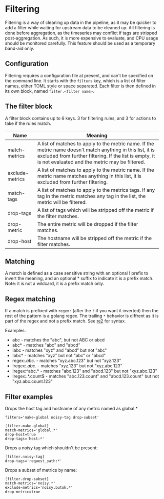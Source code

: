 # Filtering
Filtering is a way of cleaning up data in the pipeline, as it may be quicker to add a filter while waiting for upstream
data to be cleaned up.  All filtering is done before aggregation, as the timeseries may conflict if tags are stripped
post-aggregation.  As such, it is more expensive to evaluate, and CPU usage should be monitored carefully.  This feature
should be used as a temporary band-aid only.

## Configuration
Filtering requires a configuration file at present, and can't be specified on the command line.  It starts with the
`filters` key, which is a list of filter names, either TOML style or space separated.  Each filter is then defined in
its own block, named `filter.<filter name>`.

## The filter block
A filter block contains up to 6 keys.  3 for filtering rules, and 3 for actions to take if the rules match.

| Name            | Meaning
| --------------- | -------
| match-metrics   | A list of matches to apply to the metric name.  If the metric name doesn't match anything in this list, it is excluded from further filtering.  If the list is empty, it is not evaluated and the metric may be filtered.
| exclude-metrics | A list of matches to apply to the metric name.  If the metric name matches anything in this list, it is excluded from further filtering.
| match-tags      | A list of matches to apply to the metrics tags.  If any tag in the metric matches any tag in the list, the metric will be filtered.
| drop-tags       | A list of tags which will be stripped off the metric if the filter matches.
| drop-metric     | The entire metric will be dropped if the filter matches.
| drop-host       | The hostname will be stripped off the metric if the filter matches.

## Matching
A match is defined as a case sensitive string with an optional ! prefix to invert the meaning, and an optional * suffix
to indicate it is a prefix match.  Note: it is not a wildcard, it is a prefix match only.

## Regex matching
If a match is prefixed with `regex:` (after the `!` if you want it inverted) then the rest of the pattern is a golang regex. The trailing `*` behavior is diffrent as it is part of the regex and not a prefix match. See [re2](https://github.com/google/re2/wiki/Syntax) for syntax.

Examples:
- abc - matches the "abc", but not ABC or abcd
- abc* - matches "abc" and "abcd"
- !abc - matches "xyz" and "abcd" but not "abc"
- !abc* - matches "xyz" but not "abc" or "abcd"
- regex:.*abc.* - matches "xyz.abc.123" but not "xyz.123"
- !regex:.*abc.* - matches "xyz.123" but not "xyz.abc.123"
- !regex:^abc.* - matches "abc.123" and "abcd.123" but not "xyz.abc.123"
- !regex:.*\.count$ - matches "abc.123.count" and "abcd.123.count" but not "xyz.abc.count.123"

## Filter examples

Drops the host tag and hostname of any metric named as global.*
```
filters='make-global noisy-tag drop-subset'

[filter.make-global]
match-metrics='global.*'
drop-host=true
drop-tags='host:*'
```

Drops a noisy tag which shouldn't be present:
```
[filter.noisy-tag]
drop-tags='request_path:*'
```

Drops a subset of metrics by name:
```
[filter.drop-subset]
match-metrics='noisy.*'
exclude-metrics='noisy.butok.*'
drop-metric=true
```
